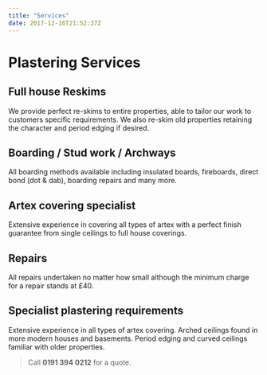 ```yaml
---
title: "Services"
date: 2017-12-16T21:52:37Z
---
```


<h1>Plastering Services</h1>
<h2>Full house Reskims</h2>
<p>We provide perfect re-skims to entire properties, able to tailor our work to customers specific requirements. We also re-skim old properties retaining the character and period edging if desired.</p>
<h2>Boarding / Stud work / Archways</h2>
<p>All boarding methods available including insulated boards, fireboards, direct bond (dot &amp; dab), boarding repairs and many more.</p>
<h2>Artex covering specialist</h2>
<p>Extensive experience in covering all types of artex with a perfect finish guarantee from single ceilings to full house coverings.</p>
<h2>Repairs</h2>
<p>All repairs undertaken no matter how small although the minimum charge for a repair stands at &pound;40.</p>
<h2>Specialist plastering requirements</h2>
<p>Extensive experience in all types of artex covering. Arched ceilings found in more modern houses and basements. Period edging and curved ceilings familiar with older properties.</p>
<blockquote>
	<p>Call <strong>0191 394 0212</strong> for a quote.</p>
</blockquote>
